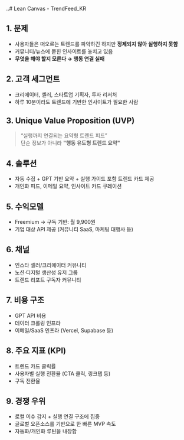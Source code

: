 ..# Lean Canvas - TrendFeed_KR

## 1. 문제
- 사용자들은 떠오르는 트렌드를 파악하긴 하지만 **정제되지 않아 실행하지 못함**
- 커뮤니티/뉴스에 묻힌 인사이트를 놓치고 있음
- **무엇을 해야 할지 모른다 → 행동 연결 실패**

## 2. 고객 세그먼트
- 크리에이터, 셀러, 스타트업 기획자, 투자 리서처
- 하루 10분이라도 트렌드에 기반한 인사이트가 필요한 사람

## 3. Unique Value Proposition (UVP)
> “실행까지 연결되는 요약형 트렌드 피드”  
> 단순 정보가 아니라 **"행동 유도형 트렌드 요약"**

## 4. 솔루션
- 자동 수집 + GPT 기반 요약 + 실행 가이드 포함 트렌드 카드 제공
- 개인화 피드, 이메일 요약, 인사이트 카드 큐레이션

## 5. 수익모델
- Freemium → 구독 기반: 월 9,900원
- 기업 대상 API 제공 (커뮤니티 SaaS, 마케팅 대행사 등)

## 6. 채널
- 인스타 셀러/크리에이터 커뮤니티
- 노션·디지털 생산성 유저 그룹
- 트렌드 리포트 구독자 커뮤니티

## 7. 비용 구조
- GPT API 비용
- 데이터 크롤링 인프라
- 이메일/SaaS 인프라 (Vercel, Supabase 등)

## 8. 주요 지표 (KPI)
- 트렌드 카드 클릭률
- 사용자별 실행 전환율 (CTA 클릭, 링크탭 등)
- 구독 전환율

## 9. 경쟁 우위
- 로컬 이슈 감지 + 실행 연결 구조에 집중  
- 글로벌 오픈소스를 기반으로 한 빠른 MVP 속도  
- 자동화/개인화 루틴을 내장함
